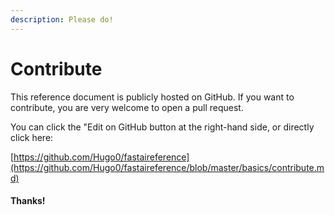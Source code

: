 ```yaml
---
description: Please do!
---
```


# Contribute

This reference document is publicly hosted on GitHub. If you want to contribute, you are very welcome to open a pull request.

You can click the "Edit on GitHub button at the right-hand side, or directly click here:

[https://github.com/Hugo0/fastaireference](https://github.com/Hugo0/fastaireference/blob/master/basics/contribute.md)

#### Thanks!

